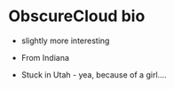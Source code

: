 # ObscureCloud bio

- slightly more interesting

- From Indiana
- Stuck in Utah - yea, because of a girl....
